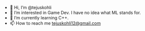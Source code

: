 - 👋 Hi, I’m @tejuskohli
- 👀 I’m interested in Game Dev. I have no idea what ML stands for.
- 🌱 I’m currently learning C++.
- 📫 How to reach me tejuskohli12@gmail.com

<!---
tejuskohli/tejuskohli is a ✨ special ✨ repository because its `README.md` (this file) appears on your GitHub profile.
You can click the Preview link to take a look at your changes.
--->

